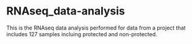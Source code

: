# RNAseq_data-analysis
This is the RNAseq data analysis performed for data from a project that includes 127 samples incluing protected and non-protected.
